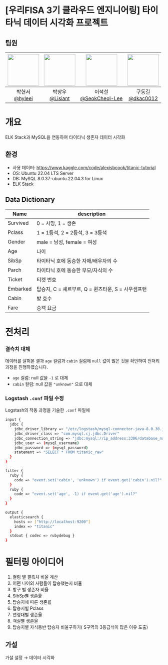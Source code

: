 # [우리FISA 3기 클라우드 엔지니어링] 타이타닉 데이터 시각화 프로젝트
## 팀원
|<img src="https://avatars.githubusercontent.com/u/104816148?v=4" width="100" height="100"/>|<img src="https://avatars.githubusercontent.com/u/79884688?v=4" width="100" height="100"/>|<img src="https://avatars.githubusercontent.com/u/90691610?v=4" width="100" height="100"/>|<img src="https://avatars.githubusercontent.com/u/127733525?v=4" width="100" height="100"/>|
|:-:|:-:|:-:|:-:|
|박현서<br/>[@hyleei](https://github.com/hyleei)|박장우<br/>[@Lisiant](https://github.com/Lisiant)|이석철<br/>[@SeokCheol-Lee](https://github.com/SeokCheol-Lee)|구동길<br/>[@dkac0012](https://github.com/dkac0012)|


# 개요

ELK Stack과 MySQL을 연동하여 타이타닉 생존자 데이터 시각화

## 환경

- 사용 데이터: https://www.kaggle.com/code/alexisbcook/titanic-tutorial
- OS: Ubuntu 22.04 LTS Server
- DB: MySQL 8.0.37-ubuntu.22.04.3 for Linux
- ELK Stack

## Data Dictionary
|Name|description|
|-----|---|
|Survived|0 = 사망, 1 = 생존|
|Pclass|1 = 1등석, 2 = 2등석, 3 = 3등석|
|Gender|male = 남성, female = 여성|
|Age|나이|
|SibSp|타이타닉 호에 동승한 자매/배우자의 수|
|Parch|타이타닉 호에 동승한 부모/자식의 수|
|Ticket|티켓 번호|
|Embarked|탑승지, C = 셰르부르, Q = 퀸즈타운, S = 사우샘프턴|
|Cabin|방 호수|
|Fare|승객 요금|

# 전처리

### 결측치 대체

데이터를 살펴본 결과 `age` 컬럼과 `cabin` 컬럼에 `null` 값이 많은 것을 확인하여 전처리 과정을 진행하였습니다.

- `age` 컬럼: null 값을 `-1` 로 대체
- `cabin` 컬럼: null 값을 `"unknown"` 으로 대체

### Logstash `.conf` 파일 수정

Logstash의 작동 과정을 기술한 `.conf` 파일에 

```bash
input {
  jdbc {
    jdbc_driver_library => "/etc/logstash/mysql-connector-java-8.0.30.jar"
    jdbc_driver_class => "com.mysql.cj.jdbc.Driver"
    jdbc_connection_string => "jdbc:mysql://ip_address:3306/database_name"
    jdbc_user => (mysql_username)
    jdbc_password => (mysql_password)
    statement => "SELECT * FROM titanic_raw"
  }
}

filter {
  ruby {
    code => "event.set('cabin', 'unknown') if event.get('cabin').nil?"
  }
  ruby {
    code => "event.set('age', -1) if event.get('age').nil?"
  }
}

output {
  elasticsearch {
    hosts => ["http://localhost:9200"]
    index => "titanic"
  }
  stdout { codec => rubydebug }
}
```

# 필터링 아이디어

1. 컬럼 별 결측치 비율 계산
2. 어떤 나이의 사람들이 탑승했는지 비율 
3. 항구 별 생존자 비율
4. SibSp별 생존률
5. 탑승지에 따른 생존률
6. 탑승지별 Pclass
7. 연령대별 생존율
8. 객실별 생존율
9. 탑승지별 자식동반 탑승자 비율구하기( S구역의 3등급석이 많은 이유 도출)

## 가설

가설 설정 → 데이터 시각화

